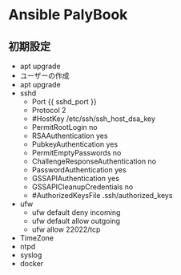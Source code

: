 # Ansible PalyBook


## 初期設定
  * apt upgrade
  * ユーザーの作成
  * apt upgrade
  * sshd
    * Port {{ sshd_port }}
    * Protocol 2
    * #HostKey /etc/ssh/ssh_host_dsa_key
    * PermitRootLogin no
    * RSAAuthentication yes
    * PubkeyAuthentication yes
    * PermitEmptyPasswords no
    * ChallengeResponseAuthentication no
    * PasswordAuthentication yes
    * GSSAPIAuthentication yes
    * GSSAPICleanupCredentials no
    * #AuthorizedKeysFile    .ssh/authorized_keys
  * ufw
    * ufw default deny incoming
    * ufw default allow outgoing
    + ufw allow 22022/tcp
  * TimeZone
  * ntpd
  * syslog
  * docker
